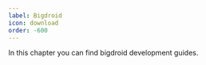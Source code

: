 ```yaml
---
label: Bigdroid
icon: download
order: -600
---
```


In this chapter you can find bigdroid development guides.

